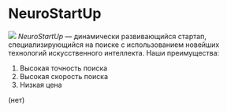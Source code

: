 # NeuroStartUp
![](https://netology-code.github.io/git-homeworks/introduction/assets/logo.png)
*NeuroStartUp* — динамически развивающийся стартап, специализирующийся на поиске с использованием новейших технологий искусственного интеллекта.
Наши преимущества:
<ol>
<li> Высокая точность поиска</li>
<li> Высокая скорость поиска</li>
<li> Низкая цена</li>
</ol>
(нет)